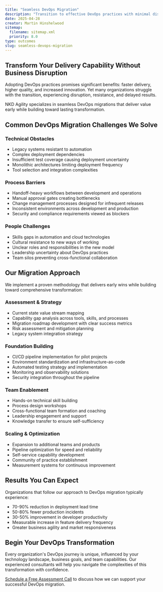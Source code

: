 ```yaml
---
title: "Seamless DevOps Migration"
description: "Transition to effective DevOps practices with minimal disruption through proven migration strategies and expert implementation support."
date: 2025-04-28
creator: Martin Hinshelwood
sitemap:
  filename: sitemap.xml
  priority: 8.0
type: outcomes
slug: seamless-devops-migration
---
```


## Transform Your Delivery Capability Without Business Disruption

Adopting DevOps practices promises significant benefits: faster delivery, higher quality, and increased innovation. Yet many organizations struggle with the transition, experiencing disruption, resistance, and delayed results.

NKD Agility specializes in seamless DevOps migrations that deliver value early while building toward lasting transformation.

## Common DevOps Migration Challenges We Solve

### Technical Obstacles

- Legacy systems resistant to automation
- Complex deployment dependencies
- Insufficient test coverage causing deployment uncertainty
- Monolithic architectures limiting deployment frequency
- Tool selection and integration complexities

### Process Barriers

- Handoff-heavy workflows between development and operations
- Manual approval gates creating bottlenecks
- Change management processes designed for infrequent releases
- Inconsistent environments across development and production
- Security and compliance requirements viewed as blockers

### People Challenges

- Skills gaps in automation and cloud technologies
- Cultural resistance to new ways of working
- Unclear roles and responsibilities in the new model
- Leadership uncertainty about DevOps practices
- Team silos preventing cross-functional collaboration

## Our Migration Approach

We implement a proven methodology that delivers early wins while building toward comprehensive transformation:

### Assessment & Strategy

- Current state value stream mapping
- Capability gap analysis across tools, skills, and processes
- Migration roadmap development with clear success metrics
- Risk assessment and mitigation planning
- Legacy system integration strategy

### Foundation Building

- CI/CD pipeline implementation for pilot projects
- Environment standardization and infrastructure-as-code
- Automated testing strategy and implementation
- Monitoring and observability solutions
- Security integration throughout the pipeline

### Team Enablement

- Hands-on technical skill building
- Process design workshops
- Cross-functional team formation and coaching
- Leadership engagement and support
- Knowledge transfer to ensure self-sufficiency

### Scaling & Optimization

- Expansion to additional teams and products
- Pipeline optimization for speed and reliability
- Self-service capability development
- Community of practice establishment
- Measurement systems for continuous improvement

## Results You Can Expect

Organizations that follow our approach to DevOps migration typically experience:

- 70-90% reduction in deployment lead time
- 50-80% fewer production incidents
- 30-50% improvement in developer productivity
- Measurable increase in feature delivery frequency
- Greater business agility and market responsiveness

## Begin Your DevOps Transformation

Every organization's DevOps journey is unique, influenced by your technology landscape, business goals, and team capabilities. Our experienced consultants will help you navigate the complexities of this transformation with confidence.

[Schedule a Free Assessment Call](#) to discuss how we can support your successful DevOps migration.